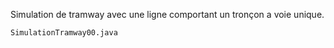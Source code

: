 Simulation de tramway avec une ligne comportant un tronçon a voie unique.

```SimulationTramway00.java```

